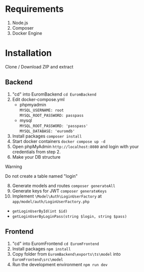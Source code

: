 # Requirements

1. Node.js
2. Composer
3. Docker Engine

# Installation

Clone / Download ZIP and extract

## Backend

1. "cd" into EuromBackend `cd EuromBackend`
2. Edit docker-compose.yml
   - phpmyadmin <br>`MYSQL_USERNAME: root`<br>`MYSQL_ROOT_PASSWORD: passpass`
   - mysql <br>`MYSQL_ROOT_PASSWORD: 'passpass'`<br>`MYSQL_DATABASE: 'euromdb'`
3. Install packages `composer install`
4. Start docker containers `docker compose up -d`
5. Open phpMyAdmin `http://localhost:8080` and login with your credentials from step 2.
6. Make your DB structure
> [!WARNING]
> Do not create a table named "login"
8. Generate models and routes `composer generateAll`
9. Generate keys for JWT `composer generateKeys`
10. Implement `\Model\Auth\LoginUserFactory` at `app/model/auth/LoginUserFactory.php`
   - `getLoginUserById(int $id)`
   - `getLoginUserByLoginPass(string $login, string $pass)`

## Frontend

1. "cd" into EuromFrontend `cd EuromFrontend`
2. Install packages `npm install`
3. Copy folder from `EuromBackend\exports\ts\model` into `EuromFrontend\src\model`
4. Run the development environment `npm run dev`

